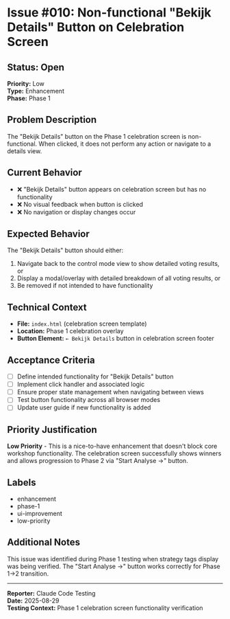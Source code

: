 # Issue #010: Non-functional "Bekijk Details" Button on Celebration Screen

## Status: Open
**Priority:** Low  
**Type:** Enhancement  
**Phase:** Phase 1  

## Problem Description

The "Bekijk Details" button on the Phase 1 celebration screen is non-functional. When clicked, it does not perform any action or navigate to a details view.

## Current Behavior

- ❌ "Bekijk Details" button appears on celebration screen but has no functionality
- ❌ No visual feedback when button is clicked  
- ❌ No navigation or display changes occur

## Expected Behavior

The "Bekijk Details" button should either:
1. Navigate back to the control mode view to show detailed voting results, or
2. Display a modal/overlay with detailed breakdown of all voting results, or  
3. Be removed if not intended to have functionality

## Technical Context

- **File:** `index.html` (celebration screen template)
- **Location:** Phase 1 celebration overlay
- **Button Element:** `← Bekijk Details` button in celebration screen footer

## Acceptance Criteria

- [ ] Define intended functionality for "Bekijk Details" button
- [ ] Implement click handler and associated logic
- [ ] Ensure proper state management when navigating between views
- [ ] Test button functionality across all browser modes
- [ ] Update user guide if new functionality is added

## Priority Justification

**Low Priority** - This is a nice-to-have enhancement that doesn't block core workshop functionality. The celebration screen successfully shows winners and allows progression to Phase 2 via "Start Analyse →" button.

## Labels
- enhancement
- phase-1 
- ui-improvement
- low-priority

## Additional Notes

This issue was identified during Phase 1 testing when strategy tags display was being verified. The "Start Analyse →" button works correctly for Phase 1→2 transition.

---

**Reporter:** Claude Code Testing  
**Date:** 2025-08-29  
**Testing Context:** Phase 1 celebration screen functionality verification